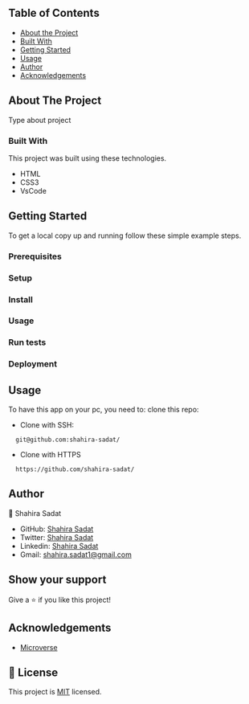<!-- TABLE OF CONTENTS -->
## Table of Contents

* [About the Project](#about-the-project)
* [Built With](#built-with)
* [Getting Started](Getting-Started)
* [Usage](#usage)
* [Author](#author)
* [Acknowledgements](#acknowledgements)

<!-- ABOUT THE PROJECT -->
## About The Project

Type about project

### Built With
This project was built using these technologies.
* HTML
* CSS3
* VsCode


## Getting Started

To get a local copy up and running follow these simple example steps.

### Prerequisites

### Setup

### Install

### Usage

### Run tests

### Deployment

## Usage

To have this app on your pc, you need to:
clone this repo:
  - Clone with SSH:
  ```
    git@github.com:shahira-sadat/
  ```
  - Clone with HTTPS
  ```
    https://github.com/shahira-sadat/
  ```

<!-- CONTACT -->
## Author
👤 Shahira Sadat


- GitHub: [Shahira Sadat](https://github.com/shahira-sadat)
- Twitter: [Shahira Sadat](https://twitter.com/SadatShahira)
- Linkedin: [Shahira Sadat](https://www.linkedin.com/in/shahira-sadat-49b402199)
- Gmail: shahira.sadat1@gmail.com


## Show your support

Give a :star: if you like this project!

<!-- ACKNOWLEDGEMENTS -->
## Acknowledgements
* [Microverse](https://www.microverse.org/)

## 📝 License

This project is [MIT](https://opensource.org/licenses/MIT) licensed.
